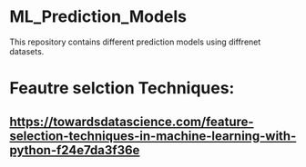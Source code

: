 # ML_Prediction_Models
This repository contains different prediction models using diffrenet datasets.

# Feautre selction Techniques:

## https://towardsdatascience.com/feature-selection-techniques-in-machine-learning-with-python-f24e7da3f36e
